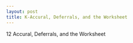 ```yaml
---
layout: post
title: K-Accural, Deferrals, and the Worksheet
--- 
```


12 Accural, Deferrals, and the Worksheet   
